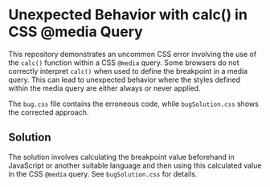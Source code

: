 # Unexpected Behavior with calc() in CSS @media Query

This repository demonstrates an uncommon CSS error involving the use of the `calc()` function within a CSS `@media` query.  Some browsers do not correctly interpret `calc()` when used to define the breakpoint in a media query.  This can lead to unexpected behavior where the styles defined within the media query are either always or never applied.

The `bug.css` file contains the erroneous code, while `bugSolution.css` shows the corrected approach.

## Solution

The solution involves calculating the breakpoint value beforehand in JavaScript or another suitable language and then using this calculated value in the CSS `@media` query.  See `bugSolution.css` for details.